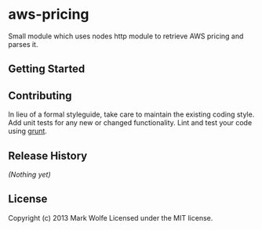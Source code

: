 # aws-pricing

Small module which uses nodes http module to retrieve AWS pricing and parses it.

## Getting Started



## Contributing
In lieu of a formal styleguide, take care to maintain the existing coding style. Add unit tests for any new or changed functionality. Lint and test your code using [grunt](https://github.com/gruntjs/grunt).

## Release History
_(Nothing yet)_

## License
Copyright (c) 2013 Mark Wolfe
Licensed under the MIT license.